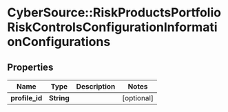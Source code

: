 # CyberSource::RiskProductsPortfolioRiskControlsConfigurationInformationConfigurations

## Properties
Name | Type | Description | Notes
------------ | ------------- | ------------- | -------------
**profile_id** | **String** |  | [optional] 


